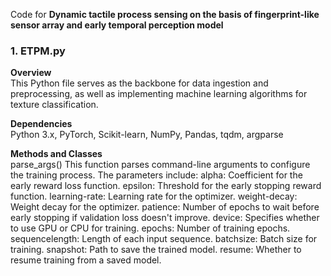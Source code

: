 Code for **Dynamic tactile process sensing on the basis of fingerprint-like sensor array and early temporal perception model**

### 1. ETPM.py

**Overview**<br />
This Python file serves as the backbone for data ingestion and preprocessing, as well as implementing machine learning algorithms for texture classification.<br />

**Dependencies**<br />
Python 3.x, PyTorch, Scikit-learn, NumPy, Pandas, tqdm, argparse

**Methods and Classes**<br />
parse_args()
    This function parses command-line arguments to configure the training process. The parameters include:
        alpha: Coefficient for the early reward loss function.
        epsilon: Threshold for the early stopping reward function.
        learning-rate: Learning rate for the optimizer.
        weight-decay: Weight decay for the optimizer.
        patience: Number of epochs to wait before early stopping if validation loss doesn't improve.
        device: Specifies whether to use GPU or CPU for training.
        epochs: Number of training epochs.
        sequencelength: Length of each input sequence.
        batchsize: Batch size for training.
        snapshot: Path to save the trained model.
        resume: Whether to resume training from a saved model.
